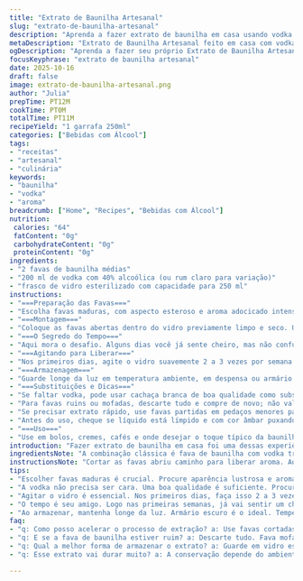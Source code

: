 ```yaml
---
title: "Extrato de Baunilha Artesanal"
slug: "extrato-de-baunilha-artesanal"
description: "Aprenda a fazer extrato de baunilha em casa usando vodka e fava de baunilha. Corte as favas longitudinalmente, corte ao meio e mergulhe em vodka até cobrir. Algumas semanas de descanso já começam a revelar aroma, mas o melhor fica entre 5 a 11 meses. Agite o vidro de vez em quando para liberar mais sabor. Armazene em local escuro e fresco, dispensando refrigeração. Substitua vodka por rum para um toque diferente; a quantidade de fava pode variar para intensificar aroma. Observação: atenção às favas boas, o cheiro e aparência indicam qualidade."
metaDescription: "Extrato de Baunilha Artesanal feito em casa com vodka. Tempo e paciência transformam favas em aroma intenso. Aprenda a fazer."
ogDescription: "Aprenda a fazer seu próprio Extrato de Baunilha Artesanal. Favas, vodka e tempo são os segredos para um sabor incrível."
focusKeyphrase: "extrato de baunilha artesanal"
date: 2025-10-16
draft: false
image: extrato-de-baunilha-artesanal.png
author: "Julia"
prepTime: PT12M
cookTime: PT0M
totalTime: PT11M
recipeYield: "1 garrafa 250ml"
categories: ["Bebidas com Álcool"]
tags:
- "receitas"
- "artesanal"
- "culinária"
keywords:
- "baunilha"
- "vodka"
- "aroma"
breadcrumb: ["Home", "Recipes", "Bebidas com Álcool"]
nutrition: 
 calories: "64"
 fatContent: "0g"
 carbohydrateContent: "0g"
 proteinContent: "0g"
ingredients:
- "2 favas de baunilha médias"
- "200 ml de vodka com 40% alcoólica (ou rum claro para variação)"
- "frasco de vidro esterilizado com capacidade para 250 ml"
instructions:
- "===Preparação das Favas==="
- "Escolha favas maduras, com aspecto esteroso e aroma adocicado intenso. Com faca pequena, abra as favas no sentido do comprimento, sem dividir totalmente. Se as favas forem muito longas, corte ao meio para que caibam no frasco."
- "===Montagem==="
- "Coloque as favas abertas dentro do vidro previamente limpo e seco. Use funil para facilitar a adição do álcool sobre as favas, até elas ficarem completamente submersas. Deixe no mínimo uns 2 cm de espaço para facilitar agitação."
- "===O Segredo do Tempo==="
- "Aqui mora o desafio. Alguns dias você já sente cheiro, mas não confunda: o extrato só fica mais rico e complexo após pelo menos 5 meses. Pode variar até 11 meses dependendo da temperatura ambiente. Caso precise acelerar, coloque o vidro num local aquecido e escuro, afastado do sol direto e com mínimo movimento."
- "===Agitando para Liberar==="
- "Nos primeiros dias, agite o vidro suavemente 2 a 3 vezes por semana para distribuir e liberar o aroma do interior das favas. Depois disso, basta uma mexida semanal até o extrato estar no ponto."
- "===Armazenagem==="
- "Guarde longe da luz em temperatura ambiente, em despensa ou armário. Refrigeração desnecessária; pode até prejudicar desenvolvimento aromático."
- "===Substituições e Dicas==="
- "Se faltar vodka, pode usar cachaça branca de boa qualidade como substituta nacional. Rum branco vai dar um toque mais doce e tropical, perfeito para doces caribenhos."
- "Para favas ruins ou mofadas, descarte tudo e compre de novo; não vale risco com álcool e mofo."
- "Se precisar extrato rápido, use favas partidas em pedaços menores para expor mais área à vodka, porém sabor fica menos complexo."
- "Antes do uso, cheque se líquido está límpido e com cor âmbar puxando para caramelo leve. Pequenas partículas dentro do vidro são normais."
- "===Uso==="
- "Use em bolos, cremes, cafés e onde desejar o toque típico da baunilha. A conserva rende bastante; 1 colher de chá já perfuma muito."
introduction: "Fazer extrato de baunilha em casa foi uma dessas experiências que mudaram meu jeito de cozinhar. Não é só misturar fava e álcool; o tempo é o mestre dessa alquimia. Descobri ao longo das tentativas que o aroma melhora não só com a quantidade de fava, mas com paciência para agitar e deixar em descanso. O cheiro que surge no primeiro mês é bom, mas o de 6 meses, outro nível. Já tentei desde vodka italiana até cachaça envelhecida. Cada álcool rende um extrato com personalidade. A vantagem? Saber exatamente o que colocou dentro — sem conservantes, sem nada industrial. Outro ponto: o vidro tem que ficar sóbrios, escuro, sem sol, senão a baunilha se desgasta rápido. Compressas, agitações e cheiros são parte do ritual e surpreendem a cozinha no fim."
ingredientsNote: "A combinação clássica é fava de baunilha com vodka transparente, algo com pelo menos 35% de álcool para conservar e extrair melhor o aroma. Se não encontrar fiva fresca, a desidratada serve, só que demora mais para liberar aroma. Favas mais grossas ou onduladas costumam ter pós dentro, que dão mais sabor. Alcool originário faz diferença: rum ou cachaça deixam o extrato mais adocicado e com toques tropicais, ótimo para sobremesas brasileiras. Vodka barata demais pode deixar cheiro residual. Frascos de vidro escuro ajudam a preservar melhor a intensidade por mais tempo. Ah, favas furadas ou rasgadas demais podem oxidar a bebida; corte com cuidado. Para quantidade maior, multiplique a receita, sempre respeitando espaço para mexer e deixar o líquido circular."
instructionsNote: "Cortar as favas abriu caminho para liberar aroma. Ao longo do tempo elas se mostram amolecidas, quase carnudas à vista, sinal que a vodka extraiu o melhor. Se não agitar o suficiente, a baunilha tenta se acomodar e perde eficiência. Gosto de mexer o vidro regularmente, seja com movimentos lentos ou balançadas curtas, sempre atentando para que o álcool não chegue no topo para não vazar. Nota importante: não apresse o processo com aquecimento forte; perde nuances e fica artificial. O toque final é quase meditativo — ficar olhando e sentindo o aroma que embaça o vidro enquanto espera. Uso a tampa bem apertada para não permitir oxigênio e guardo no armário da cozinha, afastado dos imãs da geladeira. Caso apareça alguma película branca, não assuste, é possível filtrar com papel de café e continuar usando tranquilamente."
tips:
- "Escolher favas maduras é crucial. Procure aparência lustrosa e aroma forte. Favas frescas são melhores que desidratadas, mas podem funcionar se não tiver. Lembre-se, o frescor faz a diferença. Um aroma adocicado intenso é o sinal de qualidade. Favas secas demoram mais para liberar sabores."
- "A vodka não precisa ser cara. Uma boa qualidade é suficiente. Procure por marcas com álcool a partir de 35%. Pode trocar por cachaça; dá um toque diferente na receita; o sabor final muda bastante. Caso prefira, use rum pra um toque tropical. Cada álcool traz uma personalidade única."
- "Agitar o vidro é essencial. Nos primeiros dias, faça isso 2 a 3 vezes por semana. Libera o aroma das favas. Depois, basta uma vez por semana. Não se esqueça de deixar espaço no frasco para o líquido circular. Se não agitar, a baunilha pode perder força e o resultado final não é o mesmo."
- "O tempo é seu amigo. Logo nas primeiras semanas, já vai sentir um cheiro bom. Mas, espere pelo menos 5 meses. O ideal é 6 a 11. Dependendo do calor do ambiente, acelere o processo colocando em um lugar mais quente. Mas evite sol direto. Isso desgasta a baunilha e prejudica o sabor."
- "Ao armazenar, mantenha longe da luz. Armário escuro é o ideal. Temperatura ambiente é suficiente. Refrigeração? Desnecessária. Pode tirar o desenvolvimento do aroma. Nota: se aparecer uma película branca, não se assuste. Filtra com papel de café e segue usando sem problemas."
faq:
- "q: Como posso acelerar o processo de extração? a: Use favas cortadas em pedaços menores. Mais área exposta. Faz uma diferença. Cuidado, o sabor pode ficar menos complexo. Para distorcer, não deixe muito tempo dessa forma. Mexa sempre, mas não force."
- "q: E se a fava de baunilha estiver ruim? a: Descarte tudo. Fava mofada pode contaminar o extrato. Não arrisque com mofo e álcool. É mais seguro comprar novamente. Favas boas têm aparência lisa e cheiro doce."
- "q: Qual a melhor forma de armazenar o extrato? a: Guarde em vidro escuro. Isso ajuda a preservar. Mantenha em local arejado. Não em prateleira iluminada. Se possível, coloque em um gaveteiro longe do sol. Assim o aroma dura mais."
- "q: Esse extrato vai durar muito? a: A conservação depende do ambiente. Com cuidados certos, dura bastante. Use sempre frascos bem fechados. O oxigênio estraga. Fique de olho na cor também; deve ser âmbar, se mudar, atenção."

---
```

